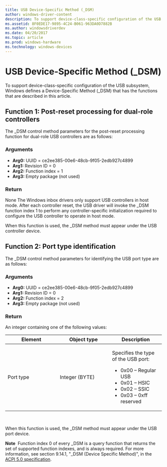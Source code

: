 ```yaml
---
title: USB Device-Specific Method (_DSM)
author: windows-driver-content
description: To support device-class-specific configuration of the USB subsystem, Windows defines a Device-Specific Method (_DSM) that has the functions that are described in this article.
ms.assetid: 8F0EDE17-9895-4C24-B061-963DA0D7882B
ms.author: windowsdriverdev
ms.date: 04/20/2017
ms.topic: article
ms.prod: windows-hardware
ms.technology: windows-devices
---
```


# USB Device-Specific Method (\_DSM)


To support device-class-specific configuration of the USB subsystem, Windows defines a Device-Specific Method (\_DSM) that has the functions that are described in this article.

## Function 1: Post-reset processing for dual-role controllers


The \_DSM control method parameters for the post-reset processing function for dual-role USB controllers are as follows:

### Arguments

-   **Arg0:** UUID = ce2ee385-00e6-48cb-9f05-2edb927c4899
-   **Arg1:** Revision ID = 0
-   **Arg2:** Function index = 1
-   **Arg3:** Empty package (not used)

### Return

None
The Windows inbox drivers only support USB controllers in host mode. After each controller reset, the USB driver will invoke the \_DSM function index 1 to perform any controller-specific initialization required to configure the USB controller to operate in host mode.

When this function is used, the \_DSM method must appear under the USB controller device.

## Function 2: Port type identification


The \_DSM control method parameters for identifying the USB port type are as follows:

### Arguments

-   **Arg0:** UUID = ce2ee385-00e6-48cb-9f05-2edb927c4899
-   **Arg1:** Revision ID = 0
-   **Arg2:** Function index = 2
-   **Arg3:** Empty package (not used)

### Return

An integer containing one of the following values:

<table>
<colgroup>
<col width="33%" />
<col width="33%" />
<col width="33%" />
</colgroup>
<thead>
<tr class="header">
<th>Element</th>
<th>Object type</th>
<th>Description</th>
</tr>
</thead>
<tbody>
<tr class="odd">
<td>Port type</td>
<td>Integer (BYTE)</td>
<td><p>Specifies the type of the USB port:</p>
<ul>
<li>0x00 – Regular USB</li>
<li>0x01 – HSIC</li>
<li>0x02 – SSIC</li>
<li>0x03 – 0xff reserved</li>
</ul></td>
</tr>
</tbody>
</table>

 

When this function is used, the \_DSM method must appear under the USB port device.

**Note**  Function index 0 of every \_DSM is a query function that returns the set of supported function indexes, and is always required. For more information, see section 9.14.1, "\_DSM (Device Specific Method)", in the [ACPI 5.0 specification](http://www.uefi.org/specifications).

 

 

 




